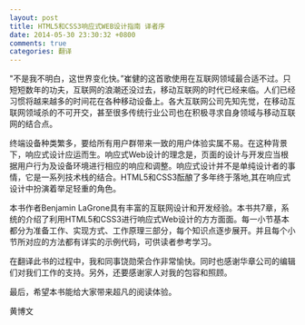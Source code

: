 ```yaml
---
layout: post
title: HTML5和CSS3响应式WEB设计指南 译者序
date: 2014-05-30 23:30:32 +0800
comments: true
categories: 翻译
---
```


"不是我不明白，这世界变化快。”崔健的这首歌使用在互联网领域最合适不过。只短短数年的功夫，互联网的浪潮还没过去，移动互联网的时代已经来临。人们已经习惯将越来越多的时间花在各种移动设备上。各大互联网公司先知先觉，在移动互联网领域杀的不可开交，甚至很多传统行业公司也在积极寻求自身领域与移动互联网的结合点。

终端设备种类繁多，要给所有用户群带来一致的用户体验实属不易。在这种背景下，响应式设计应运而生。响应式Web设计的理念是，页面的设计与开发应当根据用户行为及设备环境进行相应的响应和调整。响应式设计并不是单纯设计者的事情，它是一系列技术栈的结合。HTML5和CSS3酝酿了多年终于落地,其在响应式设计中扮演着举足轻重的角色。

本书作者Benjamin LaGrone具有丰富的互联网设计和开发经验。本书共7章，系统的介绍了利用HTML5和CSS3进行响应式Web设计的方方面面。每一小节基本都分为准备工作、实现方式、工作原理三部分，每个知识点逐步展开。并且每个小节所对应的方法都有详实的示例代码，可供读者参考学习。

在翻译此书的过程中，我和同事饶勋荣合作非常愉快。同时也感谢华章公司的编辑们对我们工作的支持。另外，还要感谢家人对我的包容和照顾。

最后，希望本书能给大家带来超凡的阅读体验。

黄博文


